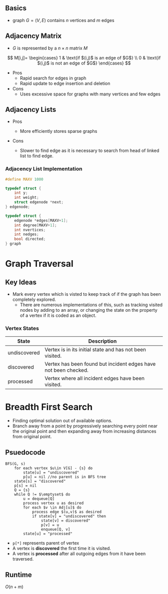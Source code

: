 ## Basics

* graph $G=(V,E)$ contains $n$ vertices and $m$ edges

## Adjacency Matrix
* $G$ is represented by a $n \times n$ matrix $M$

$$
M[i,j]=
\begin{cases}
1 & \text{if $(i,j)$ is an edge of $G$} \\
0 & \text{if $(i,j)$ is not an edge of $G$}
\end{cases}
$$

* Pros
    * Rapid search for edges in graph
    * Rapid update to edge insertion and deletion
* Cons
    * Uses excessive space for graphs with many vertices and few edges

## Adjacency Lists

* Pros
    * More efficiently stores sparse graphs

* Cons
    * Slower to find edge as it is necessary to search from head of linked list to find edge.


### Adjacency List Implementation
```c
#define MAXV 1000

typedef struct {
    int y;
    int weight;
    struct edgenode *next;
} edgenode;

typedef struct {
    edgenode *edges[MAXV+1];
    int degree[MAXV+1];
    int nvertices;
    int nedges;
    bool directed;
} graph
```

# Graph Traversal

## Key Ideas
* Mark every vertex which is visted to keep track of if the graph has been completely explored.
    * There are numerous implementations of this, such as tracking visited nodes by adding to an array, or changing the state on the property of a vertex if it is coded as an object.

### Vertex States
|State|Description|
|---|---|
|undiscovered|Vertex is in its initial state and has not been visited.|
|discovered|Vertex has been found but incident edges have not been checked.|
|processed|Vertex where all incident edges have been visited.

# Breadth First Search
* Finding optimal solution out of available options.
* Branch away from a point by progressively searching every point near the original point and then expanding away from increasing distances from original point.

## Psuedocode
```
BFS(G, s)
	for each vertex $u\in V[G] - {s} do
		state[u] = "undiscovered"
		p[u] = nil //no parent is in BFS tree
	state[s] = "discovered"
	p[s] = nil
	Q = {s}
	while Q != $\emptyset$ do
		u = dequeue[Q]
		process vertex u as desired
		for each $v \in Adj[u]$ do
			process edge $(u,v)$ as desired
			if state[v] = "undiscovered" then
				state[v] = discovered"
				p[v] = u
				enqueue[Q, v]
		state[u] = "processed"
```
* `p[*]` represents parent of vertex
* A vertex is **discovered** the first time it is visited.
* A vertex is **processed** after all outgoing edges from it have been traversed.

## Runtime
$O(n + m)$
